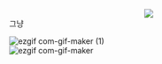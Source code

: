 <center>
<img src="https://img.shields.io/badge/Canva-00C4CC?style=for-the-badge&logo=React&logoColor=white">
</center>
그냥

![ezgif com-gif-maker (1)](https://user-images.githubusercontent.com/86187456/208451240-65c46bf7-ca8e-4b59-acc8-a5a147c31b88.gif)</br>
![ezgif com-gif-maker](https://user-images.githubusercontent.com/86187456/204122187-29d41022-e30d-4951-818c-c991351c137b.gif)</br>
